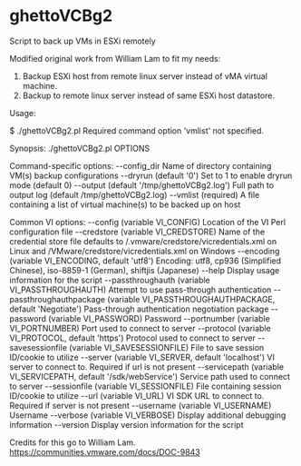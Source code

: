 # ghettoVCBg2
Script to back up VMs in ESXi remotely

Modified original work from William Lam to fit my needs:
1. Backup ESXi host from remote linux server instead of vMA virtual machine.
2. Backup to remote linux server instead of same ESXi host datastore.

Usage:

$ ./ghettoVCBg2.pl
Required command option 'vmlist' not specified.

Synopsis: ./ghettoVCBg2.pl OPTIONS


Command-specific options:
   --config_dir
      Name of directory containing VM(s) backup configurations
   --dryrun (default '0')
      Set to 1 to enable dryrun mode (default 0)
   --output (default '/tmp/ghettoVCBg2.log')
      Full path to output log (default /tmp/ghettoVCBg2.log)
   --vmlist (required)
      A file containing a list of virtual machine(s) to be backed up on host

Common VI options:
   --config (variable VI_CONFIG)
      Location of the VI Perl configuration file
   --credstore (variable VI_CREDSTORE)
      Name of the credential store file defaults to <HOME>/.vmware/credstore/vicredentials.xml on Linux and <APPDATA>/VMware/credstore/vicredentials.xml on Windows
   --encoding (variable VI_ENCODING, default 'utf8')
      Encoding: utf8, cp936 (Simplified Chinese), iso-8859-1 (German), shiftjis (Japanese)
   --help
      Display usage information for the script
   --passthroughauth (variable VI_PASSTHROUGHAUTH)
      Attempt to use pass-through authentication
   --passthroughauthpackage (variable VI_PASSTHROUGHAUTHPACKAGE, default 'Negotiate')
      Pass-through authentication negotiation package
   --password (variable VI_PASSWORD)
      Password
   --portnumber (variable VI_PORTNUMBER)
      Port used to connect to server
   --protocol (variable VI_PROTOCOL, default 'https')
      Protocol used to connect to server
   --savesessionfile (variable VI_SAVESESSIONFILE)
      File to save session ID/cookie to utilize
   --server (variable VI_SERVER, default 'localhost')
      VI server to connect to. Required if url is not present
   --servicepath (variable VI_SERVICEPATH, default '/sdk/webService')
      Service path used to connect to server
   --sessionfile (variable VI_SESSIONFILE)
      File containing session ID/cookie to utilize
   --url (variable VI_URL)
      VI SDK URL to connect to. Required if server is not present
   --username (variable VI_USERNAME)
      Username
   --verbose (variable VI_VERBOSE)
      Display additional debugging information
   --version
      Display version information for the script

Credits for this go to William Lam. https://communities.vmware.com/docs/DOC-9843 
